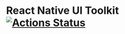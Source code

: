 # React Native UI Toolkit [![Actions Status](https://github.com/kolking/react-native-blocks/workflows/Node%20CI/badge.svg)](https://github.com/kolking/react-native-blocks/actions)

